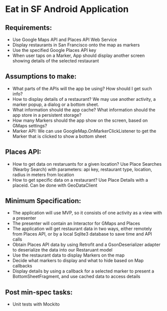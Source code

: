 # Eat in SF Android Application

## Requirements:

* Use Google Maps API and Places API Web Service
* Display restaurants in San Francisco onto the map as markers
* Use the specified Google Places API key
* When user taps on a Marker, App should display another screen showing details of the selected restaurant

## Assumptions to make:
* What parts of the APIs will the app be using? How should I get such info?
* How to display details of a restaurant? We may use another activity, a marker popup, a dialog or a bottom sheet.
* What information should the app cache? What information should the app store in a persistent storage?
* How many Markers should the app show on the screen, based on GMaps settings?
* Marker API: We can use GoogleMap.OnMarkerClickListener to get the Marker that is clicked to show a bottom sheet

## Places API:
* How to get data on restaruants for a given location? Use Place Searches (Nearby Search) with parameters: api key, restaurant type, location, radius in meters from location
* How to get specific data on a restaurant? Use Place Details with a placeid. Can be done with GeoDataClient

## Minimum Specification:
* The application will use MVP, so it consists of one activity as a view with a presenter
* The presenter will contain an Interactor for GMaps and Places
* The application will get restaurant data in two ways, either remotely from Places API, or by a local Sqlite3 database to save time and API calls
* Obtain Places API data by using Retrofit and a GsonDeserializer adapter to deserialize the data into our Restaruant model
* Use the restaurant data to display Markers on the map
* Decide what markers to display and what to hide based on Map callbacks
* Display details by using a callback for a selected marker to present a BottomSheetFragment, and use cached data to access details

## Post min-spec tasks:
* Unit tests with Mockito
